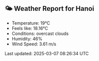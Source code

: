 <!-- WEATHER-START -->
## 🌤 Weather Report for Hanoi

- Temperature: 19°C
- Feels like: 18.16°C
- Conditions: overcast clouds
- Humidity: 46%
- Wind Speed: 3.61 m/s

Last updated: 2025-03-07 08:26:34 UTC
<!-- WEATHER-END -->
